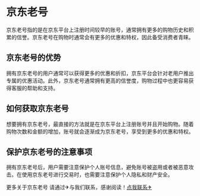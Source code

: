 # 京东老号

京东老号指的是在京东平台上注册时间较早的账号，通常拥有更多的购物历史和积累的信誉。京东老号在购物时通常会有更多的优惠和特权，因此备受消费者青睐。

## 京东老号的优势

拥有京东老号的用户通常可以获得更多的优惠和折扣，京东平台会针对老用户推出专属的优惠活动。此外，京东老号通常拥有更高的信誉度，购物过程中也更容易获得客服的帮助和支持。

## 如何获取京东老号

想要拥有京东老号，最直接的方法就是在京东平台上注册账号并且开始购物。随着购物次数和金额的增加，账号就会逐渐成为京东老号，享受到更多的优惠和特权。

## 保护京东老号的注意事项

拥有京东老号后，用户需要注意保护个人账号信息，避免账号被盗用或者被恶意攻击。在使用京东老号进行交易时，也需要注意保护个人隐私和财产安全。

更多关于京东老号 请通过✈与我们联系，感谢阅读！[点我联系✈](https://m.k02.cc)